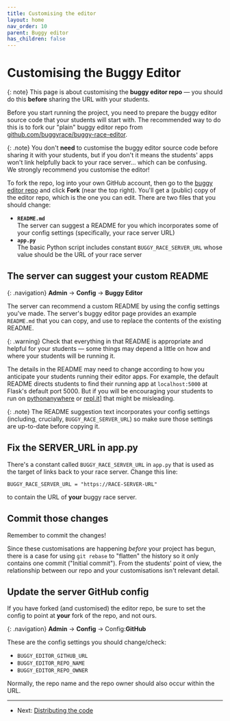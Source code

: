 ```yaml
---
title: Customising the editor
layout: home
nav_order: 10
parent: Buggy editor
has_children: false
---
```



# Customising the Buggy Editor

{: note}
This page is about customising the **buggy editor repo** — you should do this
**before** sharing the URL with your students.

Before you start running the project, you need to prepare the buggy editor
source code that your students will start with. The recommended way to do this
is to fork our "plain" buggy editor repo from
[github.com/buggyrace/buggy-race-editor](https://github.com/buggyrace/buggy-race-editor).

{: .note}
You don't **need** to customise the buggy editor source code before sharing it
with your students, but if you don't it means the students' apps won't link
helpfully back to your race server... which can be confusing.  
We strongly recommend you customise the editor!

To fork the repo, log into your own GitHub account, then go to the
[buggy editor repo](github.com/buggyrace/buggy-race-editor) and click **Fork**
(near the top right). You'll get a (public) copy of the editor repo, which is
the one you can edit. There are two files that you should change:

* **`README.md`**  
  The server can suggest a README for you which incorporates some of your
  config settings (specifically, your race server URL)
* **`app.py`**  
  The basic Python script includes constant `BUGGY_RACE_SERVER_URL` whose value
  should be the URL of your race server

## The server can suggest your custom README

{: .navigation}
**Admin** → **Config** → **Buggy Editor**

The server can recommend a custom README by using the config settings you've
made. The server's buggy editor page provides an example `README.md` that you
can copy, and use to replace the contents of the existing README.

{: .warning}
Check that everything in that README is appropriate and helpful for your
students — some things may depend a little on how and where your students will
be running it.

The details in the README may need to change according to how you anticipate
your students running their editor apps. For example, the default README
directs students to find their running app at `localhost:5000` at Flask's
default port 5000. But if you will be encouraging your students to run on
[pythonanywhere](https://www.pythonanywhere.com) or
[repl.it](https://replit.com)] that might be misleading.

{: .note}
The README suggestion text incorporates your config settings (including,
crucially, `BUGGY_RACE_SERVER_URL`) so make sure those settings are up-to-date
before copying it.


## Fix the SERVER_URL  in app.py

There's a constant called `BUGGY_RACE_SERVER_URL` in `app.py` that is used as
the target of links back to your race server. Change this line:

    BUGGY_RACE_SERVER_URL = "https://RACE-SERVER-URL"

to contain the URL of **your** buggy race server.

## Commit those changes

Remember to commit the changes!

Since these customisations are happening _before_ your project has begun, there
is a case for using `git rebase` to "flatten" the history so it only contains
one commit ("Initial commit"). From the students' point of view, the
relationship between our repo and your customisations isn't relevant detail.

## Update the server GitHub config

If you have forked (and customised) the editor repo, be sure to set the config
to point at **your** fork of the repo, and not ours.

{: .navigation}
**Admin** → **Config** → Config:**GitHub**

These are the config settings you should change/check:

* `BUGGY_EDITOR_GITHUB_URL`
* `BUGGY_EDITOR_REPO_NAME`
* `BUGGY_EDITOR_REPO_OWNER`

Normally, the repo name and the repo owner should also occur within the URL.


---
* Next: [Distributing the code](distributing-the-code)
